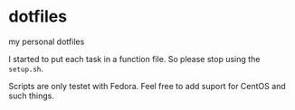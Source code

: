dotfiles
========

my personal dotfiles

I started to put each task in a function file. So please stop using the `setup.sh`. 


Scripts are only testet with Fedora. Feel free to add suport for CentOS and such things.
